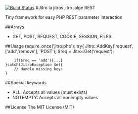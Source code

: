[![Build Status](https://travis-ci.org/thaapaniemi/Jitro.svg?branch=master)](https://travis-ci.org/thaapaniemi/Jitro)
#Jitro
la jitros jitro jalge REST

Tiny framework for easy PHP REST parameter interaction

##Arrays
* GET, POST, REQUEST, COOKIE, SESSION, FILES

##Usage
	require_once('jitro.php');
	try{
		Jitro::AddKey('request',['add','remove'], 'POST');
		$req = Jitro::Get('request');

		if($req == 'add'){...}
	}catch(JitroException $e){
		// Handle missing keys
	}

##Special keywords
* ALL: Accepts all values (must exists)
* NOTEMPTY: Accepts all nonempty values

##License
The MIT License (MIT)
